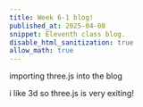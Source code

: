 ```yaml
---
title: Week 6-1 blog!
published_at: 2025-04-08
snippet: Eleventh class blog. 
disable_html_sanitization: true
allow_math: true
---
```


importing three.js into the blog

i like 3d so three.js is very exiting!

<div id="three.js_container"></div>

<script type="importmap">
			{
				"imports": {
					"three": "../scripts/three.module.js",
					<!-- "three/addons/": "./jsm/" -->
				}
			}
		</script>


<script type="module">
    import * as THREE from 'three';

    const container = document.getElementById (`three.js_container`)
    const 